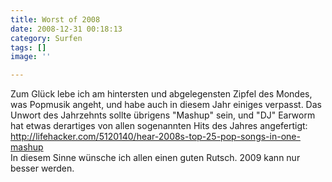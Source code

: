 ```yaml
---
title: Worst of 2008
date: 2008-12-31 00:18:13
category: Surfen
tags: []
image: ''

---
```


Zum Glück lebe ich am hintersten und abgelegensten Zipfel des Mondes, was Popmusik angeht, und habe auch in diesem Jahr einiges verpasst. Das Unwort des Jahrzehnts sollte übrigens "Mashup" sein, und "DJ" Earworm hat etwas derartiges von allen sogenannten Hits des Jahres angefertigt:  
<http://lifehacker.com/5120140/hear-2008s-top-25-pop-songs-in-one-mashup>  
In diesem Sinne wünsche ich allen einen guten Rutsch. 2009 kann nur besser werden.
